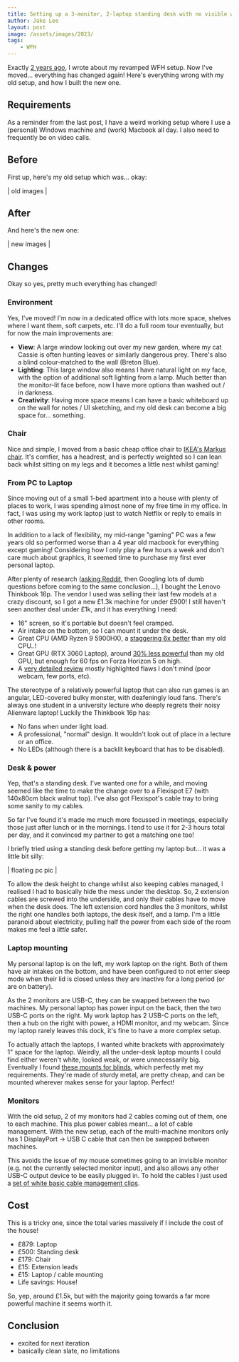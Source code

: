 ```yaml
---
title: Setting up a 3-monitor, 2-laptop standing desk with no visible wires!
author: Jake Lee
layout: post
image: /assets/images/2023/
tags:
    - WFH
---
```


Exactly [2 years ago](https://blog.jakelee.co.uk/improving-my-windows-macos-triple-monitor-working-from-home-setup/), I wrote about my revamped WFH setup. Now I've moved... everything has changed again! Here's everything wrong with my old setup, and how I built the new one.

## Requirements

As a reminder from the last post, I have a weird working setup where I use a (personal) Windows machine and (work) Macbook all day. I also need to frequently be on video calls.

## Before

First up, here's my old setup which was... okay:

| old images |

## After

And here's the new one:

| new images |

## Changes

Okay so yes, pretty much everything has changed!

### Environment

Yes, I've moved! I'm now in a dedicated office with lots more space, shelves where I want them, soft carpets, etc. I'll do a full room tour eventually, but for now the main improvements are:

* **View**: A large window looking out over my new garden, where my cat Cassie is often hunting leaves or similarly dangerous prey. There's also a blind colour-matched to the wall (Breton Blue).
* **Lighting**: This large window also means I have natural light on my face, with the option of additional soft lighting from a lamp. Much better than the monitor-lit face before, now I have more options than washed out / in darkness.
* **Creativity**: Having more space means I can have a basic whiteboard up on the wall for notes / UI sketching, and my old desk can become a big space for... something.

### Chair

Nice and simple, I moved from a basic cheap office chair to [IKEA's Markus chair](https://www.ikea.com/gb/en/p/markus-office-chair-vissle-light-grey-50521861/). It's comfier, has a headrest, and is perfectly weighted so I can lean back whilst sitting on my legs and it becomes a little nest whilst gaming! 

### From PC to Laptop

Since moving out of a small 1-bed apartment into a house with plenty of places to work, I was spending almost none of my free time in my office. In fact, I was using my work laptop just to watch Netflix or reply to emails in other rooms. 

In addition to a lack of flexibility, my mid-range "gaming" PC was a few years old so performed worse than a 4 year old macbook for everything except gaming! Considering how I only play a few hours a week and don't care much about graphics, it seemed time to purchase my first ever personal laptop.

After plenty of research ([asking Reddit](https://www.reddit.com/r/SuggestALaptop/comments/11hxgfn/uk_16_1k_looking_for_a_windows_replacement_for_my/), then Googling lots of dumb questions before coming to the same conclusion...), I bought the Lenovo Thinkbook 16p. The vendor I used was selling their last few models at a crazy discount, so I got a new £1.3k machine for under £900! I still haven't seen another deal under £1k, and it has everything I need:
* 16" screen, so it's portable but doesn't feel cramped.
* Air intake on the bottom, so I can mount it under the desk.
* Great CPU (AMD Ryzen 9 5900HX), a [staggering 6x better](https://www.cpubenchmark.net/compare/3870vs3045/AMD-Ryzen-9-5900X-vs-Intel-i5-7640X) than my old CPU..!
* Great GPU (RTX 3060 Laptop), around [30% less powerful](https://gpu.userbenchmark.com/Compare/Nvidia-RTX-3060-Laptop-vs-Nvidia-RTX-2070S-Super/m1452971vs4048) than my old GPU, but enough for 60 fps on Forza Horizon 5 on high.
* A [very detailed review](https://www.notebookcheck.net/Lenovo-ThinkBook-16p-in-laptop-review-A-crowd-pleaser-if-you-re-ready-for-some-compromises.560656.0.html) mostly highlighted flaws I don't mind (poor webcam, few ports, etc).

The stereotype of a relatively powerful laptop that can also run games is an angular, LED-covered bulky monster, with deafeningly loud fans. There's always one student in a university lecture who deeply regrets their noisy Alienware laptop! Luckily the Thinkbook 16p has: 
* No fans when under light load. 
* A professional, "normal" design. It wouldn't look out of place in a lecture or an office.
* No LEDs (although there is a backlit keyboard that has to be disabled).

### Desk & power

Yep, that's a standing desk. I've wanted one for a while, and moving seemed like the time to make the change over to a Flexispot E7 (with 140x80cm black walnut top). I've also got Flexispot's cable tray to bring some sanity to my cables.

So far I've found it's made me much more focussed in meetings, especially those just after lunch or in the mornings. I tend to use it for 2-3 hours total per day, and it convinced my partner to get a matching one too!

I briefly tried using a standing desk before getting my laptop but... it was a little bit silly:

| floating pc pic |

To allow the desk height to change whilst also keeping cables managed, I realised I had to basically hide the mess under the desktop. So, 2 extension cables are screwed into the underside, and only their cables have to move when the desk does. The left extension cord handles the 3 monitors, whilst the right one handles both laptops, the desk itself, and a lamp. I'm a little paranoid about electricity, pulling half the power from each side of the room makes me feel a *little* safer.

### Laptop mounting

My personal laptop is on the left, my work laptop on the right. Both of them have air intakes on the bottom, and have been configured to not enter sleep mode when their lid is closed unless they are inactive for a long period (or are on battery).

As the 2 monitors are USB-C, they can be swapped between the two machines. My personal laptop has power input on the back, then the two USB-C ports on the right. My work laptop has 2 USB-C ports on the left, then a hub on the right with power, a HDMI monitor, and my webcam. Since my laptop rarely leaves this dock, it's fine to have a more complex setup.

To actually attach the laptops, I wanted white brackets with approximately 1" space for the laptop. Weirdly, all the under-desk laptop mounts I could find either weren't white, looked weak, or were unnecessarily big. Eventually I found [these mounts for blinds](https://www.blindspares.co.uk/metal-support-bracket-for-25mm-venetian-blinds-pack-of-1-1149-p.asp), which perfectly met my requirements. They're made of sturdy metal, are pretty cheap, and can be mounted wherever makes sense for your laptop. Perfect!

### Monitors

With the old setup, 2 of my monitors had 2 cables coming out of them, one to each machine. This plus power cables meant... a lot of cable management. With the new setup, each of the multi-machine monitors only has 1 DisplayPort -> USB C cable that can then be swapped between machines.

This avoids the issue of my mouse sometimes going to an invisible monitor (e.g. not the currently selected monitor input), and also allows any other USB-C output device to be easily plugged in. To hold the cables I just used a [set of white basic cable management clips](https://www.amazon.co.uk/dp/B08P2P8HM2).

## Cost

This is a tricky one, since the total varies massively if I include the cost of the house!

* £879: Laptop
* £500: Standing desk
* £179: Chair
* £15: Extension leads
* £15: Laptop / cable mounting
* Life savings: House!

So, yep, around £1.5k, but with the majority going towards a far more powerful machine it seems worth it. 

## Conclusion

* excited for next iteration
* basically clean slate, no limitations